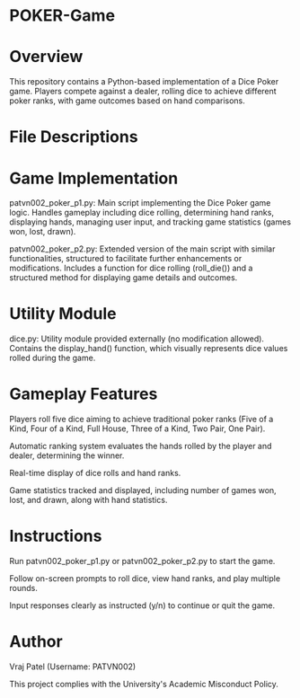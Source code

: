 # POKER-Game

# Overview

This repository contains a Python-based implementation of a Dice Poker game. Players compete against a dealer, rolling dice to achieve different poker ranks, with game outcomes based on hand comparisons.

# File Descriptions

# Game Implementation

patvn002_poker_p1.py: Main script implementing the Dice Poker game logic. Handles gameplay including dice rolling, determining hand ranks, displaying hands, managing user input, and tracking game statistics (games won, lost, drawn).

patvn002_poker_p2.py: Extended version of the main script with similar functionalities, structured to facilitate further enhancements or modifications. Includes a function for dice rolling (roll_die()) and a structured method for displaying game details and outcomes.

# Utility Module

dice.py: Utility module provided externally (no modification allowed). Contains the display_hand() function, which visually represents dice values rolled during the game.

# Gameplay Features

Players roll five dice aiming to achieve traditional poker ranks (Five of a Kind, Four of a Kind, Full House, Three of a Kind, Two Pair, One Pair).

Automatic ranking system evaluates the hands rolled by the player and dealer, determining the winner.

Real-time display of dice rolls and hand ranks.

Game statistics tracked and displayed, including number of games won, lost, and drawn, along with hand statistics.

# Instructions

Run patvn002_poker_p1.py or patvn002_poker_p2.py to start the game.

Follow on-screen prompts to roll dice, view hand ranks, and play multiple rounds.

Input responses clearly as instructed (y/n) to continue or quit the game.

# Author

Vraj Patel (Username: PATVN002)

This project complies with the University's Academic Misconduct Policy.
